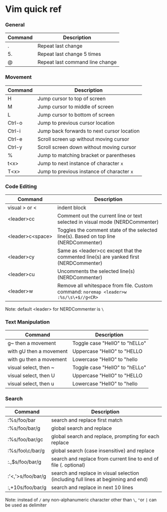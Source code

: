 # Vim quick ref  
  
### General
  
| Command | Description | 
|---|---|
| . | Repeat last change | 
| 5. | Repeat last change 5 times | 
| @ | Repeat last command line change |
  
### Movement  
  
| Command | Description | 
|---|---|
| H | Jump cursor to top of screen | 
| M | Jump cursor to middle of screen | 
| L | Jump cursor to bottom of screen | 
| Ctrl-o | Jump to previous cursor location | 
| Ctrl-i | Jump back forwards to next cursor location|  
| Ctrl-e | Scroll screen up without moving cursor | 
| Ctrl-y | Scroll screen down without moving cursor | 
| % | Jump to matching bracket or parentheses | 
| t\<x> | Jump to next instance of character `x` |
| T\<x> | Jump to previous instance of character `x` |
  
### Code Editing  
  
| Command | Description | 
|---|---|
| visual > or < | indent block |
| \<leader\>cc | Comment out the current line or text selected in visual mode (NERDCommenter) |
| \<leader\>c\<space\> | Toggles the comment state of the selected line(s). Based on top line (NERDCommenter) |
| \<leader\>cy | Same as \<leader\>cc except that the commented line(s) are yanked first (NERDCommenter) |
| \<leader\>cu | Uncomments the selected line(s) (NERDCommenter) |
| \<leader>w | Remove all whitespace from file. Custom command: `noremap <leader>w :%s/\s\+$//g<CR>` |

Note: default \<leader\> for NERDCommenter is `\` 

### Text Manipulation 

| Command | Description | 
|---|---|
| g~ then a movement | Toggle case "HellO" to "hELLo" | 
| with gU then a movement | Uppercase "HellO" to "HELLO| 
| with gu then a movement | Lowercase "HellO" to "hello| 
| visual select, then ~ | Toggle case "HellO" to "hELLo" | 
| visual select, then U | Uppercase "HellO" to "HELLO | 
| visual select, then u | Lowercase "HellO" to "hello |

### Search  
  
| Command | Description | 
|---|---|
| :%s/foo/bar    | search and replace first match | 
| :%s/foo/bar/g  | global search and replace |
| :%s/foo/bar/gc | global search and replace, prompting for each replace |
| :%s/foo\c/bar/g | global search (case insensitive) and replace |
| :.,$s/foo/bar/g | search and replace from current line to end of file (. optional) |
| :'<,'>s/foo/bar/g | search and replace in visual selection (including full lines at beginning and end) |
| :,+10s/foo/bar/g | search and replace in next 10 lines |


Note: instead of `/` any non-alphanumeric character other than `\`, `"`or `|` can be used as delimiter 
